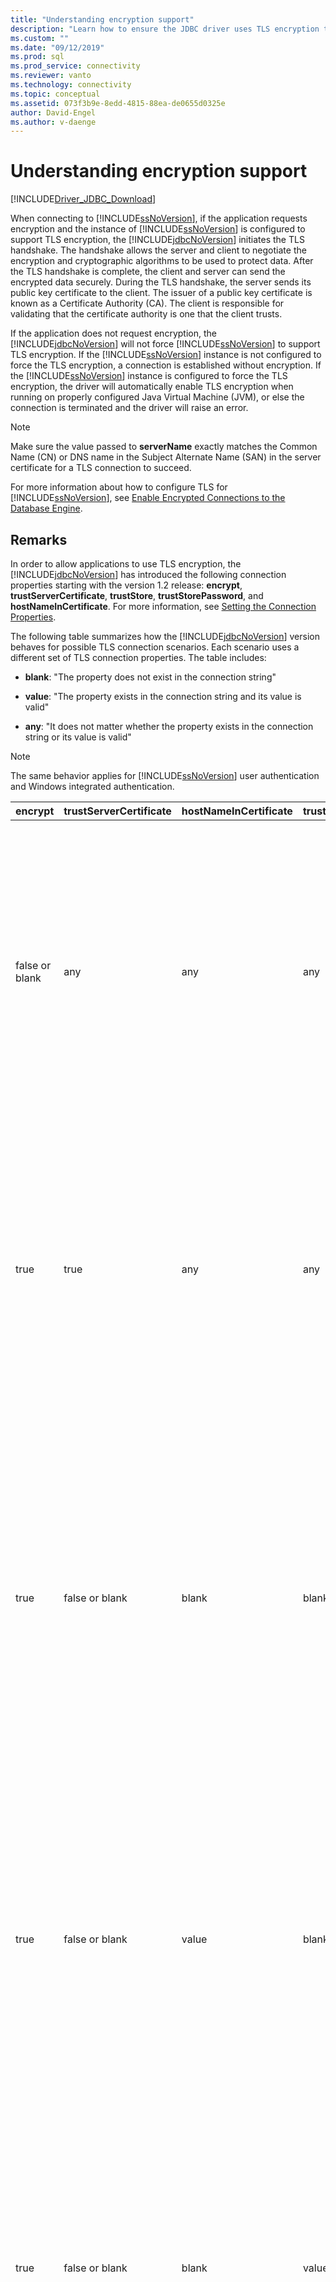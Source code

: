 ```yaml
---
title: "Understanding encryption support"
description: "Learn how to ensure the JDBC driver uses TLS encryption to secure connections to a SQL database."
ms.custom: ""
ms.date: "09/12/2019"
ms.prod: sql
ms.prod_service: connectivity
ms.reviewer: vanto
ms.technology: connectivity
ms.topic: conceptual
ms.assetid: 073f3b9e-8edd-4815-88ea-de0655d0325e
author: David-Engel
ms.author: v-daenge
---
```

# Understanding encryption support

[!INCLUDE[Driver_JDBC_Download](../../includes/driver_jdbc_download.md)]

When connecting to [!INCLUDE[ssNoVersion](../../includes/ssnoversion-md.md)], if the application requests encryption and the instance of [!INCLUDE[ssNoVersion](../../includes/ssnoversion-md.md)] is configured to support TLS encryption, the [!INCLUDE[jdbcNoVersion](../../includes/jdbcnoversion_md.md)] initiates the TLS handshake. The handshake allows the server and client to negotiate the encryption and cryptographic algorithms to be used to protect data. After the TLS handshake is complete, the client and server can send the encrypted data securely. During the TLS handshake, the server sends its public key certificate to the client. The issuer of a public key certificate is known as a Certificate Authority (CA). The client is responsible for validating that the certificate authority is one that the client trusts.  
  
If the application does not request encryption, the [!INCLUDE[jdbcNoVersion](../../includes/jdbcnoversion_md.md)] will not force [!INCLUDE[ssNoVersion](../../includes/ssnoversion-md.md)] to support TLS encryption. If the [!INCLUDE[ssNoVersion](../../includes/ssnoversion-md.md)] instance is not configured to force the TLS encryption, a connection is established without encryption. If the [!INCLUDE[ssNoVersion](../../includes/ssnoversion-md.md)] instance is configured to force the TLS encryption, the driver will automatically enable TLS encryption when running on properly configured Java Virtual Machine (JVM), or else the connection is terminated and the driver will raise an error.  
  
> [!NOTE]  
> Make sure the value passed to **serverName** exactly matches the Common Name (CN) or DNS name in the Subject Alternate Name (SAN) in the server certificate for a TLS connection to succeed.  
>
> For more information about how to configure TLS for [!INCLUDE[ssNoVersion](../../includes/ssnoversion-md.md)], see [Enable Encrypted Connections to the Database Engine](../../database-engine/configure-windows/enable-encrypted-connections-to-the-database-engine.md).  
  
## Remarks

In order to allow applications to use TLS encryption, the [!INCLUDE[jdbcNoVersion](../../includes/jdbcnoversion_md.md)] has introduced the following connection properties starting with the version 1.2 release: **encrypt**, **trustServerCertificate**, **trustStore**, **trustStorePassword**, and **hostNameInCertificate**. For more information, see [Setting the Connection Properties](../../connect/jdbc/setting-the-connection-properties.md).  
  
 The following table summarizes how the [!INCLUDE[jdbcNoVersion](../../includes/jdbcnoversion_md.md)] version behaves for possible TLS connection scenarios. Each scenario uses a different set of TLS connection properties. The table includes:  
  
- **blank**: "The property does not exist in the connection string"  
  
- **value**: "The property exists in the connection string and its value is valid"  
  
- **any**: "It does not matter whether the property exists in the connection string or its value is valid"  
  
> [!NOTE]  
> The same behavior applies for [!INCLUDE[ssNoVersion](../../includes/ssnoversion-md.md)] user authentication and Windows integrated authentication.  
  
| encrypt        | trustServerCertificate | hostNameInCertificate | trustStore | trustStorePassword | Behavior                                                                                                                                                                                                                                                                                                                                                                                                                                                                                                                                                                                                                                                                                                                                                                                    |
| -------------- | ---------------------- | --------------------- | ---------- | ------------------ | ------------------------------------------------------------------------------------------------------------------------------------------------------------------------------------------------------------------------------------------------------------------------------------------------------------------------------------------------------------------------------------------------------------------------------------------------------------------------------------------------------------------------------------------------------------------------------------------------------------------------------------------------------------------------------------------------------------------------------------------------------------------------------------------- |
| false or blank | any                    | any                   | any        | any                | The [!INCLUDE[jdbcNoVersion](../../includes/jdbcnoversion_md.md)] will not force [!INCLUDE[ssNoVersion](../../includes/ssnoversion-md.md)] to support TLS encryption. If the server has a self-signed certificate, the driver initiates the TLS certificate exchange. The TLS certificate will not be validated and only the credentials (in the login packet) are encrypted.<br /><br /> If the server requires the client to support TLS encryption, the driver will initiate the TLS certificate exchange. The TLS certificate will not be validated, but the entire communication will be encrypted.                                                                                                                                                                                    |
| true           | true                   | any                   | any        | any                | The [!INCLUDE[jdbcNoVersion](../../includes/jdbcnoversion_md.md)] requests to use TLS encryption with the [!INCLUDE[ssNoVersion](../../includes/ssnoversion-md.md)].<br /><br /> If the server requires the client to support TLS encryption or if the server supports encryption, the driver will initiate the TLS certificate exchange. If the **trustServerCertificate** property is set to "true", the driver will not validate the TLS certificate.<br /><br /> If the server is not configured to support encryption, the driver will raise an error and terminate the connection.                                                                                                                                                                                          |
| true           | false or blank         | blank                 | blank      | blank              | The [!INCLUDE[jdbcNoVersion](../../includes/jdbcnoversion_md.md)] requests to use TLS encryption with the [!INCLUDE[ssNoVersion](../../includes/ssnoversion-md.md)].<br /><br /> If the server requires the client to support TLS encryption or if the server supports encryption, the driver will initiate the TLS certificate exchange.<br /><br /> The driver will use the **serverName** property specified on the connection URL to validate the server TLS certificate and rely on the trust manager factory's look-up rules to determine which certificate store to use.<br /><br /> If the server is not configured to support encryption, the driver will raise an error and terminate the connection.                                                                             |
| true           | false or blank         | value                 | blank      | blank              | The [!INCLUDE[jdbcNoVersion](../../includes/jdbcnoversion_md.md)] requests to use TLS encryption with the [!INCLUDE[ssNoVersion](../../includes/ssnoversion-md.md)].<br /><br /> If the server requires the client to support TLS encryption or if the server supports encryption, the driver will initiate the TLS certificate exchange.<br /><br /> The driver will validate the TLS certificate's subject value by using the value specified for the **hostNameInCertificate** property.<br /><br /> If the server is not configured to support encryption, the driver will raise an error and terminate the connection.                                                                                                                                                                 |
| true           | false or blank         | blank                 | value      | value              | The [!INCLUDE[jdbcNoVersion](../../includes/jdbcnoversion_md.md)] requests to use TLS encryption with the [!INCLUDE[ssNoVersion](../../includes/ssnoversion-md.md)].<br /><br /> If the server requires the client to support TLS encryption or if the server supports encryption, the driver will initiate the TLS certificate exchange.<br /><br /> The driver will use the **trustStore** property value to find the certificate trustStore file and **trustStorePassword** property value to check the integrity of the trustStore file.<br /><br /> If the server is not configured to support encryption, the driver will raise an error and terminate the connection.                                                                                                                |
| true           | false or blank         | blank                 | blank      | value              | The [!INCLUDE[jdbcNoVersion](../../includes/jdbcnoversion_md.md)] requests to use TLS encryption with the [!INCLUDE[ssNoVersion](../../includes/ssnoversion-md.md)].<br /><br /> If the server requires the client to support TLS encryption or if the server supports encryption, the driver will initiate the TLS certificate exchange.<br /><br /> The driver will use the **trustStorePassword** property value to check the integrity of the default trustStore file.<br /><br /> If the server is not configured to support encryption, the driver will raise an error and terminate the connection.                                                                                                                                                                                  |
| true           | false or blank         | blank                 | value      | blank              | The [!INCLUDE[jdbcNoVersion](../../includes/jdbcnoversion_md.md)] requests to use TLS encryption with the [!INCLUDE[ssNoVersion](../../includes/ssnoversion-md.md)].<br /><br /> If the server requires the client to support TLS encryption or if the server supports encryption, the driver will initiate the TLS certificate exchange.<br /><br /> The driver will use the **trustStore** property value to look up the location of the trustStore file.<br /><br /> If the server is not configured to support encryption, the driver will raise an error and terminate the connection.                                                                                                                                                                                                 |
| true           | false or blank         | value                 | blank      | value              | The [!INCLUDE[jdbcNoVersion](../../includes/jdbcnoversion_md.md)] requests to use TLS encryption with the [!INCLUDE[ssNoVersion](../../includes/ssnoversion-md.md)].<br /><br /> If the server requires the client to support TLS encryption or if the server supports encryption, the driver will initiate the TLS certificate exchange.<br /><br /> The driver will use the **trustStorePassword** property value to check the integrity of the default trustStore file. In addition, the driver will use the **hostNameInCertificate** property value to validate the TLS certificate.<br /><br /> If the server is not configured to support encryption, the driver will raise an error and terminate the connection.                                                                   |
| true           | false or blank         | value                 | value      | blank              | The [!INCLUDE[jdbcNoVersion](../../includes/jdbcnoversion_md.md)] requests to use TLS encryption with the [!INCLUDE[ssNoVersion](../../includes/ssnoversion-md.md)].<br /><br /> If the server requires the client to support TLS encryption or if the server supports encryption, the driver will initiate the TLS certificate exchange.<br /><br /> The driver will use the **trustStore** property value to look up the location of the trustStore file. In addition, the driver will use the **hostNameInCertificate** property value to validate the TLS certificate.<br /><br /> If the server is not configured to support encryption, the driver will raise an error and terminate the connection.                                                                                  |
| true           | false or blank         | value                 | value      | value              | The [!INCLUDE[jdbcNoVersion](../../includes/jdbcnoversion_md.md)] requests to use TLS encryption with the [!INCLUDE[ssNoVersion](../../includes/ssnoversion-md.md)].<br /><br /> If the server requires the client to support TLS encryption or if the server supports encryption, the driver will initiate the TLS certificate exchange.<br /><br /> The driver will use the **trustStore** property value to find the certificate trustStore file and **trustStorePassword** property value to check the integrity of the trustStore file. In addition, the driver will use the **hostNameInCertificate** property value to validate the TLS certificate.<br /><br /> If the server is not configured to support encryption, the driver will raise an error and terminate the connection. |
  
If the encrypt property is set to **true**, the [!INCLUDE[jdbcNoVersion](../../includes/jdbcnoversion_md.md)] uses the JVM's default JSSE security provider to negotiate TLS encryption with [!INCLUDE[ssNoVersion](../../includes/ssnoversion-md.md)]. The default security provider may not support all of the features required to negotiate TLS encryption successfully. For example, the default security provider may not support the size of the RSA public key used in the [!INCLUDE[ssNoVersion](../../includes/ssnoversion-md.md)] TLS certificate. In this case, the default security provider might raise an error that will cause the JDBC driver to terminate the connection. In order to resolve this issue, one of the following options can be used:  
  
- Configure the [!INCLUDE[ssNoVersion](../../includes/ssnoversion-md.md)] with a server certificate that has a smaller RSA public key  
  
- Configure the JVM to use a different JSSE security provider in the "\<java-home>/lib/security/java.security" security properties file  
  
- Use a different JVM  
  
## Validating server TLS certificate  

During the TLS handshake, the server sends its public key certificate to the client. The JDBC driver or client has to validate that the server certificate is issued by a certificate authority that the client trusts. The driver requires that the server certificate must meet the following conditions:  
  
- The certificate was issued by a trusted certificate authority.  
  
- The certificate must be issued for server authentication.  
  
- The certificate is not expired.  
  
- The Common Name (CN) in the Subject or a DNS name in the Subject Alternate Name (SAN) of the certificate exactly matches the **serverName** value specified in the connection string or, if specified, the **hostNameInCertificate** property value.  
  
- A DNS name can include wild-card characters. But the [!INCLUDE[jdbcNoVersion](../../includes/jdbcnoversion_md.md)] does not support wild-card matching. That is, abc.com will not match \*.com but \*.com will match \*.com.  
  
## See also

[Using encryption](../../connect/jdbc/using-ssl-encryption.md)

[Securing JDBC driver applications](../../connect/jdbc/securing-jdbc-driver-applications.md)  
